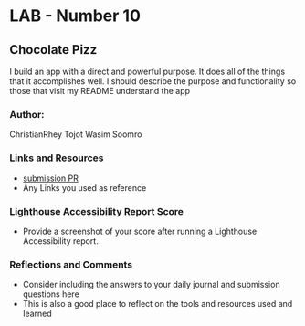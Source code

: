 # LAB - Number 10

## Chocolate Pizz

I build an app with a direct and powerful purpose. It does all of the things that it accomplishes well. I should describe the purpose and functionality so those that visit my README understand the app

### Author: 
ChristianRhey Tojot
Wasim Soomro

### Links and Resources

* [submission PR](http://xyz.com)
* Any Links you used as reference

### Lighthouse Accessibility Report Score

* Provide a screenshot of your score after running a Lighthouse Accessibility report.

### Reflections and Comments

* Consider including the answers to your daily journal and submission questions here
* This is also a good place to reflect on the tools and resources used and learned